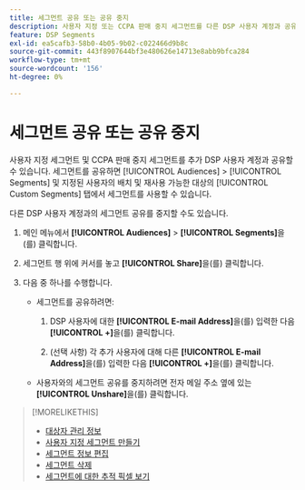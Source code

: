 ```yaml
---
title: 세그먼트 공유 또는 공유 중지
description: 사용자 지정 또는 CCPA 판매 중지 세그먼트를 다른 DSP 사용자 계정과 공유하거나 공유를 중지하는 방법에 대해 알아봅니다.
feature: DSP Segments
exl-id: ea5cafb3-58b0-4b05-9b02-c022466d9b8c
source-git-commit: 443f8907644bf3e480626e14713e8abb9bfca284
workflow-type: tm+mt
source-wordcount: '156'
ht-degree: 0%

---
```


# 세그먼트 공유 또는 공유 중지

사용자 지정 세그먼트 및 CCPA 판매 중지 세그먼트를 추가 DSP 사용자 계정과 공유할 수 있습니다. 세그먼트를 공유하면 [!UICONTROL Audiences] > [!UICONTROL Segments] 및 지정된 사용자의 배치 및 재사용 가능한 대상의 [!UICONTROL Custom Segments] 탭에서 세그먼트를 사용할 수 있습니다.

다른 DSP 사용자 계정과의 세그먼트 공유를 중지할 수도 있습니다.

1. 메인 메뉴에서 **[!UICONTROL Audiences]** > **[!UICONTROL Segments]**&#x200B;을(를) 클릭합니다.

1. 세그먼트 행 위에 커서를 놓고 **[!UICONTROL Share]**&#x200B;을(를) 클릭합니다.

1. 다음 중 하나를 수행합니다.

   * 세그먼트를 공유하려면:

      1. DSP 사용자에 대한 **[!UICONTROL E-mail Address]**&#x200B;을(를) 입력한 다음 **[!UICONTROL +]**&#x200B;을(를) 클릭합니다.

      1. (선택 사항) 각 추가 사용자에 대해 다른 **[!UICONTROL E-mail Address]**&#x200B;을(를) 입력한 다음 **[!UICONTROL +]**&#x200B;을(를) 클릭합니다.

   * 사용자와의 세그먼트 공유를 중지하려면 전자 메일 주소 옆에 있는 **[!UICONTROL Unshare]**&#x200B;을(를) 클릭합니다.

>[!MORELIKETHIS]
>
>* [대상자 관리 정보](audience-about.md)
>* [사용자 지정 세그먼트 만들기](custom-segment-create.md)
>* [세그먼트 정보 편집](segment-edit.md)
>* [세그먼트 삭제](segment-delete.md)
>* [세그먼트에 대한 추적 픽셀 보기](segment-view-pixels.md)
